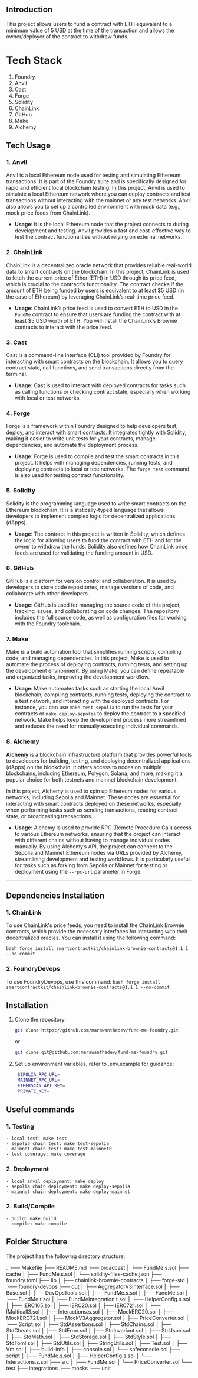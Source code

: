 ## Introduction

This project allows users to fund a contract with ETH equivalent to a minimum value of 5 USD at the time of the transaction and allows the owner/deployer of the contract to withdraw funds.

# Tech Stack

1. Foundry
2. Anvil
3. Cast
4. Forge
5. Solidity
6. ChainLink
7. GitHub
8. Make
9. Alchemy

## Tech Usage

### 1. **Anvil**

Anvil is a local Ethereum node used for testing and simulating Ethereum transactions. It is part of the Foundry suite and is specifically designed for rapid and efficient local blockchain testing. In this project, Anvil is used to simulate a local Ethereum network where you can deploy contracts and test transactions without interacting with the mainnet or any test networks. Anvil also allows you to set up a controlled environment with mock data (e.g., mock price feeds from ChainLink).

- **Usage**: It is the local Ethereum node that the project connects to during development and testing. Anvil provides a fast and cost-effective way to test the contract functionalities without relying on external networks.

### 2. **ChainLink**

ChainLink is a decentralized oracle network that provides reliable real-world data to smart contracts on the blockchain. In this project, ChainLink is used to fetch the current price of Ether (ETH) in USD through its price feed, which is crucial to the contract's functionality. The contract checks if the amount of ETH being funded by users is equivalent to at least $5 USD (in the case of Ethereum) by leveraging ChainLink’s real-time price feed.

- **Usage**: ChainLink’s price feed is used to convert ETH to USD in the `FundMe` contract to ensure that users are funding the contract with at least $5 USD worth of ETH. You will install the ChainLink’s Brownie contracts to interact with the price feed.

### 3. **Cast**

Cast is a command-line interface (CLI) tool provided by Foundry for interacting with smart contracts on the blockchain. It allows you to query contract state, call functions, and send transactions directly from the terminal.

- **Usage**: Cast is used to interact with deployed contracts for tasks such as calling functions or checking contract state, especially when working with local or test networks.

### 4. **Forge**

Forge is a framework within Foundry designed to help developers test, deploy, and interact with smart contracts. It integrates tightly with Solidity, making it easier to write unit tests for your contracts, manage dependencies, and automate the deployment process.

- **Usage**: Forge is used to compile and test the smart contracts in this project. It helps with managing dependencies, running tests, and deploying contracts to local or test networks. The `forge test` command is also used for testing contract functionality.

### 5. **Solidity**

Solidity is the programming language used to write smart contracts on the Ethereum blockchain. It is a statically-typed language that allows developers to implement complex logic for decentralized applications (dApps).

- **Usage**: The contract in this project is written in Solidity, which defines the logic for allowing users to fund the contract with ETH and for the owner to withdraw the funds. Solidity also defines how ChainLink price feeds are used for validating the funding amount in USD.

### 6. **GitHub**

GitHub is a platform for version control and collaboration. It is used by developers to store code repositories, manage versions of code, and collaborate with other developers.

- **Usage**: GitHub is used for managing the source code of this project, tracking issues, and collaborating on code changes. The repository includes the full source code, as well as configuration files for working with the Foundry toolchain.

### 7. **Make**

Make is a build automation tool that simplifies running scripts, compiling code, and managing dependencies. In this project, Make is used to automate the process of deploying contracts, running tests, and setting up the development environment. By using Make, you can define repeatable and organized tasks, improving the development workflow.

- **Usage**: Make automates tasks such as starting the local Anvil blockchain, compiling contracts, running tests, deploying the contract to a test network, and interacting with the deployed contracts. For instance, you can use `make test-sepolia` to run the tests for your contracts or `make deploy-sepolia` to deploy the contract to a specified network. Make helps keep the development process more streamlined and reduces the need for manually executing individual commands.

### 8. **Alchemy**

**Alchemy** is a blockchain infrastructure platform that provides powerful tools to developers for building, testing, and deploying decentralized applications (dApps) on the blockchain. It offers access to nodes on multiple blockchains, including Ethereum, Polygon, Solana, and more, making it a popular choice for both testnets and mainnet blockchain development.

In this project, Alchemy is used to spin up Ethereum nodes for various networks, including Sepolia and Mainnet. These nodes are essential for interacting with smart contracts deployed on these networks, especially when performing tasks such as sending transactions, reading contract state, or broadcasting transactions.

- **Usage**: Alchemy is used to provide RPC (Remote Procedure Call) access to various Ethereum networks, ensuring that the project can interact with different chains without having to manage individual nodes manually. By using Alchemy’s API, the project can connect to the Sepolia and Mainnet Ethereum nodes via URLs provided by Alchemy, streamlining development and testing workflows. It is particularly useful for tasks such as forking from Sepolia or Mainnet for testing or deployment using the `--rpc-url` parameter in Forge.

---

## Dependencies Installation

### 1. **ChainLink**

To use ChainLink's price feeds, you need to install the ChainLink Brownie contracts, which provide the necessary interfaces for interacting with their decentralized oracles. You can install it using the following command:

```bash forge install smartcontractkit/chainlink-brownie-contracts@1.1.1 --no-commit ```

### 2. **FoundryDevops**

To use FoundryDevops, use this command:
```bash forge install smartcontractkit/chainlink-brownie-contracts@1.1.1 --no-commit```


## Installation

1. Clone the repository:
   ```bash
   git clone https://github.com/marawanthedev/fund-me-foundry.git
   ```
   or
   ```bash
   git clone git@github.com:marawanthedev/fund-me-foundry.git
   ```

2. Set up environment variables, refer to .env.example for guidance:
   ```bash
    SEPOLIA_RPC_URL=
    MAINNET_RPC_URL=
    ETHERSCAN_API_KEY=
    PRIVATE_KEY=
   ```


## Useful commands


### 1. Testing

    - local test: make test
    - sepolia chain test: make test-sepolia
    - mainnet chain test: make test-mainnetP
    - test coverage: make coverage

### 2. Deployment
    - local anvil deployment: make deploy
    - sepolia chain deployment: make deploy-sepolia
    - mainnet chain deployment: make deploy-mainnet

### 2. Build/Compile
    - build: make build
    - compile: make compile

## Folder Structure

The project has the following directory structure:

.
├── Makefile
├── README.md
├── broadcast
│   └── FundMe.s.sol
├── cache
│   ├── FundMe.s.sol
│   └── solidity-files-cache.json
├── foundry.toml
├── lib
│   ├── chainlink-brownie-contracts
│   ├── forge-std
│   └── foundry-devops
├── out
│   ├── AggregatorV3Interface.sol
│   ├── Base.sol
│   ├── DevOpsTools.sol
│   ├── FundMe.s.sol
│   ├── FundMe.sol
│   ├── FundMe.t.sol
│   ├── FundMeIntegration.t.sol
│   ├── HelperConfig.s.sol
│   ├── IERC165.sol
│   ├── IERC20.sol
│   ├── IERC721.sol
│   ├── IMulticall3.sol
│   ├── Interactions.s.sol
│   ├── MockERC20.sol
│   ├── MockERC721.sol
│   ├── MockV3Aggregator.sol
│   ├── PriceConverter.sol
│   ├── Script.sol
│   ├── StdAssertions.sol
│   ├── StdChains.sol
│   ├── StdCheats.sol
│   ├── StdError.sol
│   ├── StdInvariant.sol
│   ├── StdJson.sol
│   ├── StdMath.sol
│   ├── StdStorage.sol
│   ├── StdStyle.sol
│   ├── StdToml.sol
│   ├── StdUtils.sol
│   ├── StringUtils.sol
│   ├── Test.sol
│   ├── Vm.sol
│   ├── build-info
│   ├── console.sol
│   └── safeconsole.sol
├── script
│   ├── FundMe.s.sol
│   ├── HelperConfig.s.sol
│   └── Interactions.s.sol
├── src
│   ├── FundMe.sol
│   └── PriceConverter.sol
└── test
    ├── integrations
    ├── mocks
    └── unit